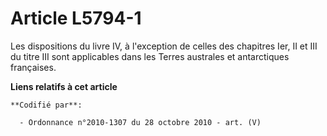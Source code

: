 # Article L5794-1

Les dispositions du livre IV, à l'exception de celles des chapitres Ier, II et III du titre III sont applicables dans les
Terres australes et antarctiques françaises.

**Liens relatifs à cet article**

	**Codifié par**:

	  - Ordonnance n°2010-1307 du 28 octobre 2010 - art. (V)
